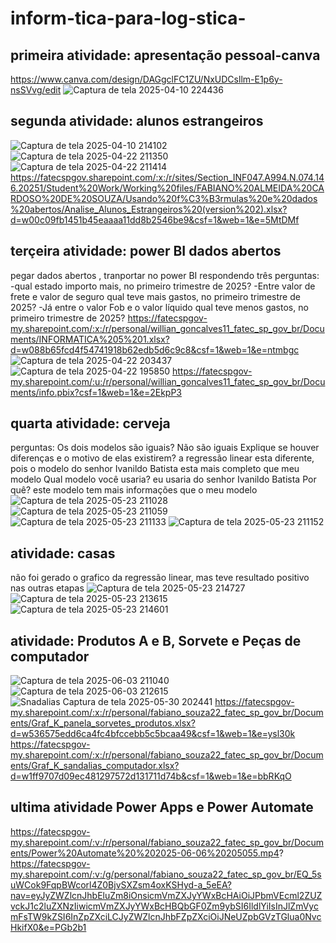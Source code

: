 # inform-tica-para-log-stica-

## primeira atividade: apresentação pessoal-canva
https://www.canva.com/design/DAGgclFC1ZU/NxUDCsllm-E1p6y-nsSVvg/edit
![Captura de tela 2025-04-10 224436](https://github.com/user-attachments/assets/d2544df0-9b05-4eb9-8d29-741186f789f6)

## segunda atividade: alunos estrangeiros 
![Captura de tela 2025-04-10 214102](https://github.com/user-attachments/assets/3e4af4b9-4d80-4a19-bfa2-be209bda7b10)
![Captura de tela 2025-04-22 211350](https://github.com/user-attachments/assets/b7e2a369-5769-4f57-93cb-a5ff5cd94bc0)
![Captura de tela 2025-04-22 211414](https://github.com/user-attachments/assets/15ac8af2-878c-4b61-9cba-0e75c909391f)
https://fatecspgov.sharepoint.com/:x:/r/sites/Section_INF047.A994.N.074.146.20251/Student%20Work/Working%20files/FABIANO%20ALMEIDA%20CARDOSO%20DE%20SOUZA/Usando%20f%C3%B3rmulas%20e%20dados%20abertos/Analise_Alunos_Estrangeiros%20(version%202).xlsx?d=w00c09fb1451b45eaaaa11dd8b2546be9&csf=1&web=1&e=5MtDMf

## terçeira atividade: power BI dados abertos 
pegar dados abertos , tranportar no power BI respondendo três perguntas:
-qual estado importo mais, no primeiro trimestre de 2025?
-Entre valor de frete e valor de seguro qual teve mais gastos, no primeiro trimestre de 2025?
-Já entre o valor Fob e o valor líquido qual teve menos gastos, no primeiro trimestre de 2025?​
https://fatecspgov-my.sharepoint.com/:x:/r/personal/willian_goncalves11_fatec_sp_gov_br/Documents/INFORMATICA%205%201.xlsx?d=w088b65fcd4f54741918b62edb5d6c9c8&csf=1&web=1&e=ntmbgc
![Captura de tela 2025-04-22 203437](https://github.com/user-attachments/assets/3b516125-6aef-4a1a-aae2-b36af5b9e27a)
![Captura de tela 2025-04-22 195850](https://github.com/user-attachments/assets/bd81f434-2881-4318-8e42-8a1f39a1e861)
https://fatecspgov-my.sharepoint.com/:u:/r/personal/willian_goncalves11_fatec_sp_gov_br/Documents/info.pbix?csf=1&web=1&e=2EkpP3
## quarta atividade: cerveja 
perguntas: Os dois modelos são iguais? Não são iguais 
Explique se houver diferenças e o motivo de elas existirem? a regressão linear esta diferente, pois o modelo do senhor Ivanildo Batista esta mais completo que meu modelo 
Qual modelo você usaria?  eu usaria do senhor Ivanildo Batista Por quê? este modelo tem mais informações que o meu modelo 
![Captura de tela 2025-05-23 211028](https://github.com/user-attachments/assets/14fb2d7b-89db-48f8-a050-d51645308f37)
![Captura de tela 2025-05-23 211059](https://github.com/user-attachments/assets/09e8b7cd-fb6e-48af-b162-8cc499de0726)
![Captura de tela 2025-05-23 211133](https://github.com/user-attachments/assets/856aca82-9d96-4ad1-8363-6c201c885730)
![Captura de tela 2025-05-23 211152](https://github.com/user-attachments/assets/dc009e8d-4aa1-4f2e-a677-2ed53770ff60)
## atividade: casas 
não foi gerado o grafico da regressão linear, mas teve resultado positivo nas outras etapas 
![Captura de tela 2025-05-23 214727](https://github.com/user-attachments/assets/be06593e-4747-47bd-80cc-a855f26a62a4)
![Captura de tela 2025-05-23 213615](https://github.com/user-attachments/assets/09f5b0fe-68b5-4aee-996c-30f326e265b7)
![Captura de tela 2025-05-23 214601](https://github.com/user-attachments/assets/a69d5853-8321-4824-b662-378aa7478557)
## atividade: Produtos A e B, Sorvete e Peças de computador
![Captura de tela 2025-06-03 211040](https://github.com/user-attachments/assets/adee9480-7dab-4b97-99d8-8752426e7e65)
![Captura de tela 2025-06-03 212615](https://github.com/user-attachments/assets/12fc0afb-36d4-4968-8417-28b32e3a07ca)
![Snadalias Captura de tela 2025-05-30 202441](https://github.com/user-attachments/assets/a5c94c10-2968-4ab2-bbdb-9c9a02780a7b)
https://fatecspgov-my.sharepoint.com/:x:/r/personal/fabiano_souza22_fatec_sp_gov_br/Documents/Graf_K_panela_sorvetes_produtos.xlsx?d=w536575edd6ca4fc4bfccebb5c5bcaa49&csf=1&web=1&e=ysl30k
https://fatecspgov-my.sharepoint.com/:x:/r/personal/fabiano_souza22_fatec_sp_gov_br/Documents/Graf_K_sandalias_computador.xlsx?d=w1ff9707d09ec481297572d131711d74b&csf=1&web=1&e=bbRKqO
## ultima atividade Power Apps e Power Automate
https://fatecspgov-my.sharepoint.com/:v:/r/personal/fabiano_souza22_fatec_sp_gov_br/Documents/Power%20Automate%20%202025-06-06%20205055.mp4?
https://fatecspgov-my.sharepoint.com/:v:/g/personal/fabiano_souza22_fatec_sp_gov_br/EQ_5suWCok9FqpBWcorl4Z0BjvSXZsm4oxKSHyd-a_5eEA?nav=eyJyZWZlcnJhbEluZm8iOnsicmVmZXJyYWxBcHAiOiJPbmVEcml2ZUZvckJ1c2luZXNzIiwicmVmZXJyYWxBcHBQbGF0Zm9ybSI6IldlYiIsInJlZmVycmFsTW9kZSI6InZpZXciLCJyZWZlcnJhbFZpZXciOiJNeUZpbGVzTGlua0NvcHkifX0&e=PGb2b1

